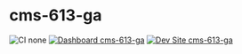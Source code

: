 # cms-613-ga

![CI none](https://img.shields.io/badge/ci-none-orange.svg)
[![Dashboard cms-613-ga](https://img.shields.io/badge/dashboard-cms_613_ga-yellow.svg)](https://dashboard.pantheon.io/sites/55af2ca4-9348-4991-8006-ffc2008fbebd#dev/code)
[![Dev Site cms-613-ga](https://img.shields.io/badge/site-cms_613_ga-blue.svg)](http://dev-cms-613-ga.pantheonsite.io/)